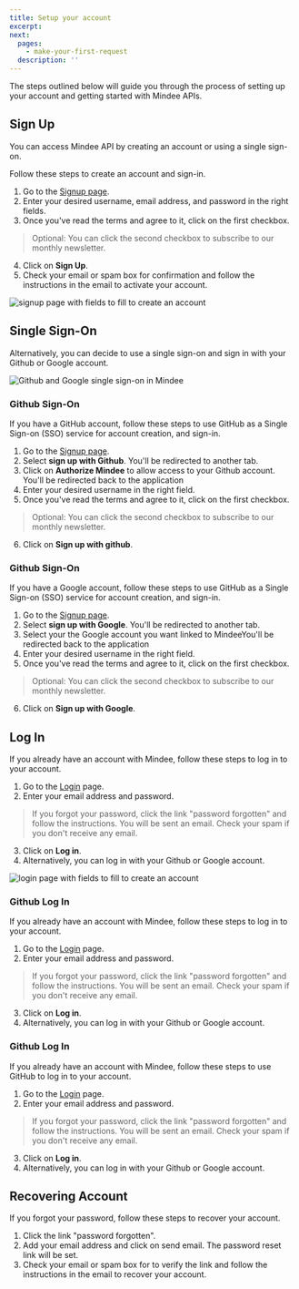 ```yaml
---
title: Setup your account
excerpt:
next:
  pages:
    - make-your-first-request
  description: ''
---
```


The steps outlined below will guide you through the process of setting up your account and getting started with Mindee APIs.

## Sign Up
You can access Mindee API by creating an account or using a single sign-on.
 
Follow these steps to create an account and sign-in.

1. Go to the [Signup page](https://platform.mindee.com/signup). 
2. Enter your desired username, email address, and password in the right fields.
3. Once you've read the terms and agree to it, click on the first checkbox.
 > Optional: You can click the second checkbox to subscribe to our monthly newsletter.
4. Click on **Sign Up**.
5. Check your email or spam box for confirmation and follow the instructions in the email to activate your account.

![signup page with fields to fill to create an account](https://files.readme.io/c4c9f92-signup.png "Create an account in Mindee")


## Single Sign-On
Alternatively, you can decide to use a single sign-on and sign in with your Github or Google account. 

![Github and Google single sign-on in Mindee](https://files.readme.io/c44333f-Screenshot_2021-11-22_at_23.49.32.png "Sign in with Github or Google")

### Github Sign-On
If you have a GitHub account, follow these steps to use GitHub as a Single Sign-on (SSO) service for account creation, and sign-in.

1. Go to the [Signup page](https://platform.mindee.com/signup). 
2. Select **sign up with Github**. You'll be redirected to another tab.
3. Click on **Authorize Mindee** to allow access to your Github account. You'll be redirected back to the application
4. Enter your desired username in the right field.
5. Once you've read the terms and agree to it, click on the first checkbox.
 > Optional: You can click the second checkbox to subscribe to our monthly newsletter.
6. Click on **Sign up with github**.


### Github Sign-On
If you have a Google account, follow these steps to use GitHub as a Single Sign-on (SSO) service for account creation, and sign-in.

1. Go to the [Signup page](https://platform.mindee.com/signup). 
2. Select **sign up with Google**. You'll be redirected to another tab.
3. Select your the Google account you want linked to MindeeYou'll be redirected back to the application
4. Enter your desired username in the right field.
5. Once you've read the terms and agree to it, click on the first checkbox.
 > Optional: You can click the second checkbox to subscribe to our monthly newsletter.
6. Click on **Sign up with Google**.


## Log In
If you already have an account with Mindee, follow these steps to log in to your account.

1. Go to the [Login](https://platform.mindee.com/login) page. 
2. Enter your email address and password.
> If you forgot your password, click the link "password forgotten" and follow the instructions. You will be sent an email. Check your spam if you don't receive any email.
3. Click on **Log in**.
4. Alternatively, you can log in with your Github or Google account.

![login page with fields to fill to create an account](https://files.readme.io/391d480-Screenshot_2021-11-22_at_19.49.34.png "Login to Mindee")

### Github Log In
If you already have an account with Mindee, follow these steps to log in to your account.

1. Go to the [Login](https://platform.mindee.com/login) page. 
2. Enter your email address and password.
> If you forgot your password, click the link "password forgotten" and follow the instructions. You will be sent an email. Check your spam if you don't receive any email.
3. Click on **Log in**.
4. Alternatively, you can log in with your Github or Google account.


### Github Log In
If you already have an account with Mindee, follow these steps to use GitHub to log in to your account.

1. Go to the [Login](https://platform.mindee.com/login) page. 
2. Enter your email address and password.
> If you forgot your password, click the link "password forgotten" and follow the instructions. You will be sent an email. Check your spam if you don't receive any email.
3. Click on **Log in**.
4. Alternatively, you can log in with your Github or Google account.

## Recovering Account
If you forgot your password, follow these steps to recover your account.

1. Click the link "password forgotten".
2. Add your email address and click on send email. The password reset link will be set.
3. Check your email or spam box for to verify the link and follow the instructions in the email to recover your account.
